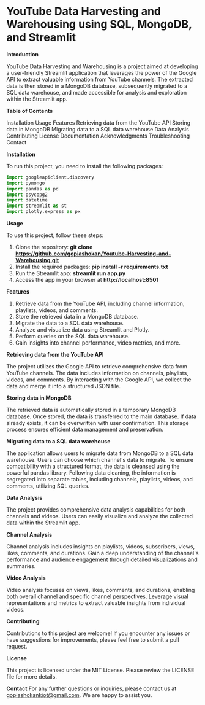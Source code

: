 # YouTube Data Harvesting and Warehousing using SQL, MongoDB, and Streamlit

**Introduction**

YouTube Data Harvesting and Warehousing is a project aimed at developing a user-friendly Streamlit application that leverages the power of the Google API to extract valuable information from YouTube channels. The extracted data is then stored in a MongoDB database, subsequently migrated to a SQL data warehouse, and made accessible for analysis and exploration within the Streamlit app.

**Table of Contents**

Installation
Usage
Features
Retrieving data from the YouTube API
Storing data in MongoDB
Migrating data to a SQL data warehouse
Data Analysis
Contributing
License
Documentation
Acknowledgments
Troubleshooting
Contact

**Installation**

To run this project, you need to install the following packages:
```python
import googleapiclient.discovery
import pymongo
import pandas as pd
import psycopg2
import datetime
import streamlit as st
import plotly.express as px
```

**Usage**

To use this project, follow these steps:

1. Clone the repository: **git clone https://github.com/gopiashokan/Youtube-Harvesting-and-Warehousing.git**
2. Install the required packages: **pip install -r requirements.txt**
3. Run the Streamlit app: **streamlit run app.py**
4. Access the app in your browser at **http://localhost:8501**

**Features**

1. Retrieve data from the YouTube API, including channel information, playlists, videos, and comments.
2. Store the retrieved data in a MongoDB database.
3. Migrate the data to a SQL data warehouse.
4. Analyze and visualize data using Streamlit and Plotly.
5. Perform queries on the SQL data warehouse.
6. Gain insights into channel performance, video metrics, and more.

**Retrieving data from the YouTube API**

The project utilizes the Google API to retrieve comprehensive data from YouTube channels. The data includes information on channels, playlists, videos, and comments. By interacting with the Google API, we collect the data and merge it into a structured JSON file.

**Storing data in MongoDB**

The retrieved data is automatically stored in a temporary MongoDB database. Once stored, the data is transferred to the main database. If data already exists, it can be overwritten with user confirmation. This storage process ensures efficient data management and preservation.

**Migrating data to a SQL data warehouse**

The application allows users to migrate data from MongoDB to a SQL data warehouse. Users can choose which channel's data to migrate. To ensure compatibility with a structured format, the data is cleansed using the powerful pandas library. Following data cleaning, the information is segregated into separate tables, including channels, playlists, videos, and comments, utilizing SQL queries.

**Data Analysis**

The project provides comprehensive data analysis capabilities for both channels and videos. Users can easily visualize and analyze the collected data within the Streamlit app.

**Channel Analysis**

Channel analysis includes insights on playlists, videos, subscribers, views, likes, comments, and durations. Gain a deep understanding of the channel's performance and audience engagement through detailed visualizations and summaries.

**Video Analysis**

Video analysis focuses on views, likes, comments, and durations, enabling both overall channel and specific channel perspectives. Leverage visual representations and metrics to extract valuable insights from individual videos.

**Contributing**

Contributions to this project are welcome! If you encounter any issues or have suggestions for improvements, please feel free to submit a pull request.

**License**

This project is licensed under the MIT License. Please review the LICENSE file for more details.

**Contact**
For any further questions or inquiries, please contact us at gopiashokankiot@gmail.com. We are happy to assist you.
